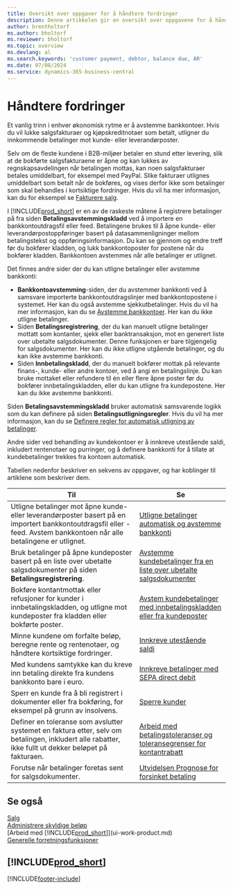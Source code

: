 ```yaml
---
title: Oversikt over oppgaver for å håndtere fordringer
description: Denne artikkelen gir en oversikt over oppgavene for å håndtere fordringer og utligne betalinger mot kunde- eller leverandørposter.
author: brentholtorf
ms.author: bholtorf
ms.reviewer: bholtorf
ms.topic: overview
ms.devlang: al
ms.search.keywords: 'customer payment, debtor, balance due, AR'
ms.date: 07/08/2024
ms.service: dynamics-365-business-central
---
```

# <a name="managing-receivables"></a>Håndtere fordringer

Et vanlig trinn i enhver økonomisk rytme er å avstemme bankkontoer. Hvis du vil lukke salgsfakturaer og kjøpskreditnotaer som betalt, utligner du innkommende betalinger mot kunde- eller leverandørposter.

Selv om de fleste kundene i B2B-miljøer betaler en stund etter levering, slik at de bokførte salgsfakturaene er åpne og kan lukkes av regnskapsavdelingen når betalingen mottas, kan noen salgsfakturaer betales umiddelbart, for eksempel med PayPal. Slike fakturaer utlignes umiddelbart som betalt når de bokføres, og vises derfor ikke som betalinger som skal behandles i kortsiktige fordringer. Hvis du vil ha mer informasjon, kan du for eksempel se [Fakturere salg](sales-how-invoice-sales.md).  

I [!INCLUDE[prod_short](includes/prod_short.md)] er en av de raskeste måtene å registrere betalinger på fra siden **Betalingsavstemmingskladd** ved å importere en bankkontoutdragsfil eller feed. Betalingene brukes til å åpne kunde- eller leverandørpostoppføringer basert på datasammenligninger mellom betalingstekst og oppføringsinformasjon. Du kan se gjennom og endre treff før du bokfører kladden, og lukk bankkontoposter for postene når du bokfører kladden. Bankkontoen avstemmes når alle betalinger er utlignet.

Det finnes andre sider der du kan utligne betalinger eller avstemme bankkonti:

* **Bankkontoavstemming**-siden, der du avstemmer bankkonti ved å samsvare importerte bankkontoutdragslinjer med bankkontopostene i systemet. Her kan du også avstemme sjekkutbetalinger. Hvis du vil ha mer informasjon, kan du se [Avstemme bankkontoer](bank-how-reconcile-bank-accounts-separately.md). Her kan du ikke utligne betalinger.
* Siden **Betalingsregistrering**, der du kan manuelt utligne betalinger mottatt som kontanter, sjekk eller banktransaksjon, mot en generert liste over ubetalte salgsdokumenter. Denne funksjonen er bare tilgjengelig for salgsdokumenter. Her kan du ikke utligne utgående betalinger, og du kan ikke avstemme bankkonti.
* Siden **Innbetalingskladd**, der du manuelt bokfører mottak på relevante finans-, kunde- eller andre kontoer, ved å angi en betalingslinje. Du kan bruke mottaket eller refundere til én eller flere åpne poster før du bokfører innbetalingskladden, eller du kan utligne fra kundepostene. Her kan du ikke avstemme bankkonti.

Siden **Betalingsavstemmingskladd** bruker automatisk samsvarende logikk som du kan definere på siden **Betalingsutligningsregler**. Hvis du vil ha mer informasjon, kan du se [Definere regler for automatisk utligning av betalinger](receivables-how-set-up-payment-application-rules.md).  

Andre sider ved behandling av kundekontoer er å innkreve utestående saldi, inkludert rentenotaer og purringer, og å definere bankkonti for å tillate at kundebetalinger trekkes fra kontoen automatisk.

Tabellen nedenfor beskriver en sekvens av oppgaver, og har koblinger til artiklene som beskriver dem.  

| Til | Se |
| --- | --- |
| Utligne betalinger mot åpne kunde- eller leverandørposter basert på en importert bankkontoutdragsfil eller -feed. Avstem bankkontoen når alle betalingene er utlignet. |[Utligne betalinger automatisk og avstemme bankkonti](receivables-apply-payments-auto-reconcile-bank-accounts.md) |
| Bruk betalinger på åpne kundeposter basert på en liste over ubetalte salgsdokumenter på siden **Betalingsregistrering**. |[Avstemme kundebetalinger fra en liste over ubetalte salgsdokumenter](receivables-how-reconcile-customer-payments-list-unpaid-sales-documents.md) |
| Bokføre kontantmottak eller refusjoner for kunder i innbetalingskladden, og utligne mot kundeposter fra kladden eller bokførte poster. |[Avstem kundebetalinger med innbetalingskladden eller fra kundeposter](receivables-how-apply-sales-transactions-manually.md) |
| Minne kundene om forfalte beløp, beregne rente og rentenotaer, og håndtere kortsiktige fordringer. |[Innkreve utestående saldi](receivables-collect-outstanding-balances.md) |
|Med kundens samtykke kan du kreve inn betaling direkte fra kundens bankkonto bare i euro.|[Innkreve betalinger med SEPA direct debit](finance-collect-payments-with-sepa-direct-debit.md)|
|Sperr en kunde fra å bli registrert i dokumenter eller fra bokføring, for eksempel på grunn av insolvens.|[Sperre kunder](receivables-how-block-customers.md)|
|Definer en toleranse som avslutter systemet en faktura etter, selv om betalingen, inkludert alle rabatter, ikke fullt ut dekker beløpet på fakturaen.|[Arbeid med betalingstoleranser og toleransegrenser for kontantrabatt](finance-payment-tolerance-and-payment-discount-tolerance.md)|
| Forutse når betalinger foretas sent for salgsdokumenter. | [Utvidelsen Prognose for forsinket betaling](ui-extensions-late-payment-prediction.md) |

## <a name="see-also"></a>Se også
[Salg](sales-manage-sales.md)  
[Administrere skyldige beløp](payables-manage-payables.md)  
[Arbeid med [!INCLUDE[prod_short](includes/prod_short.md)]](ui-work-product.md)  
[Generelle forretningsfunksjoner](ui-across-business-areas.md)

## [!INCLUDE[prod_short](includes/free_trial_md.md)]  


[!INCLUDE[footer-include](includes/footer-banner.md)]
